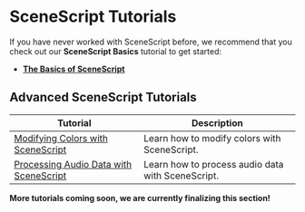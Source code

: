 # SceneScript Tutorials

If you have never worked with SceneScript before, we recommend that you check out our **SceneScript Basics** tutorial to get started:

* [**The Basics of SceneScript**](/scene/scenescript/tutorial/basics)

## Advanced SceneScript Tutorials

| Tutorial                | Description   |
|----------------------|---------------|
| [Modifying Colors with SceneScript](/scene/scenescript/tutorial/colors) | Learn how to modify colors with SceneScript. |
| [Processing Audio Data with SceneScript](/scene/scenescript/tutorial/audio) | Learn how to process audio data with SceneScript. |

**More tutorials coming soon, we are currently finalizing this section!**